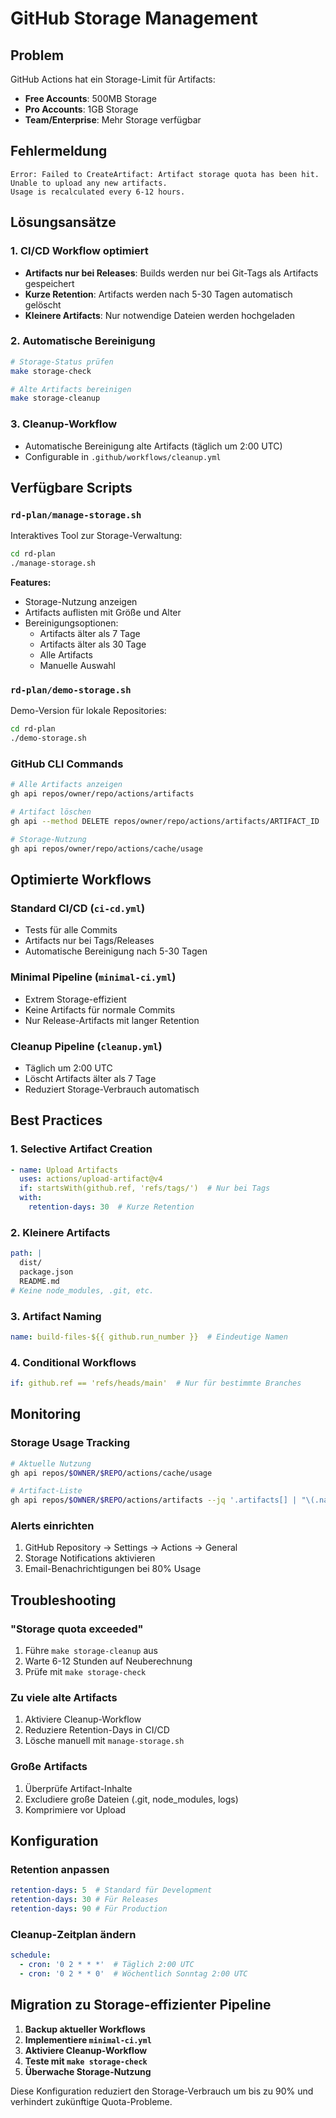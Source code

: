 # GitHub Storage Management

## Problem
GitHub Actions hat ein Storage-Limit für Artifacts:
- **Free Accounts**: 500MB Storage
- **Pro Accounts**: 1GB Storage
- **Team/Enterprise**: Mehr Storage verfügbar

## Fehlermeldung
```
Error: Failed to CreateArtifact: Artifact storage quota has been hit. 
Unable to upload any new artifacts. 
Usage is recalculated every 6-12 hours.
```

## Lösungsansätze

### 1. CI/CD Workflow optimiert
- **Artifacts nur bei Releases**: Builds werden nur bei Git-Tags als Artifacts gespeichert
- **Kurze Retention**: Artifacts werden nach 5-30 Tagen automatisch gelöscht
- **Kleinere Artifacts**: Nur notwendige Dateien werden hochgeladen

### 2. Automatische Bereinigung
```bash
# Storage-Status prüfen
make storage-check

# Alte Artifacts bereinigen
make storage-cleanup
```

### 3. Cleanup-Workflow
- Automatische Bereinigung alte Artifacts (täglich um 2:00 UTC)
- Configurable in `.github/workflows/cleanup.yml`

## Verfügbare Scripts

### `rd-plan/manage-storage.sh`
Interaktives Tool zur Storage-Verwaltung:
```bash
cd rd-plan
./manage-storage.sh
```

**Features:**
- Storage-Nutzung anzeigen
- Artifacts auflisten mit Größe und Alter
- Bereinigungsoptionen:
  - Artifacts älter als 7 Tage
  - Artifacts älter als 30 Tage
  - Alle Artifacts
  - Manuelle Auswahl

### `rd-plan/demo-storage.sh`
Demo-Version für lokale Repositories:
```bash
cd rd-plan
./demo-storage.sh
```

### GitHub CLI Commands
```bash
# Alle Artifacts anzeigen
gh api repos/owner/repo/actions/artifacts

# Artifact löschen
gh api --method DELETE repos/owner/repo/actions/artifacts/ARTIFACT_ID

# Storage-Nutzung
gh api repos/owner/repo/actions/cache/usage
```

## Optimierte Workflows

### Standard CI/CD (`ci-cd.yml`)
- Tests für alle Commits
- Artifacts nur bei Tags/Releases
- Automatische Bereinigung nach 5-30 Tagen

### Minimal Pipeline (`minimal-ci.yml`)
- Extrem Storage-effizient
- Keine Artifacts für normale Commits
- Nur Release-Artifacts mit langer Retention

### Cleanup Pipeline (`cleanup.yml`)
- Täglich um 2:00 UTC
- Löscht Artifacts älter als 7 Tage
- Reduziert Storage-Verbrauch automatisch

## Best Practices

### 1. Selective Artifact Creation
```yaml
- name: Upload Artifacts
  uses: actions/upload-artifact@v4
  if: startsWith(github.ref, 'refs/tags/')  # Nur bei Tags
  with:
    retention-days: 30  # Kurze Retention
```

### 2. Kleinere Artifacts
```yaml
path: |
  dist/
  package.json
  README.md
# Keine node_modules, .git, etc.
```

### 3. Artifact Naming
```yaml
name: build-files-${{ github.run_number }}  # Eindeutige Namen
```

### 4. Conditional Workflows
```yaml
if: github.ref == 'refs/heads/main'  # Nur für bestimmte Branches
```

## Monitoring

### Storage Usage Tracking
```bash
# Aktuelle Nutzung
gh api repos/$OWNER/$REPO/actions/cache/usage

# Artifact-Liste
gh api repos/$OWNER/$REPO/actions/artifacts --jq '.artifacts[] | "\(.name) \(.size_in_bytes) \(.created_at)"'
```

### Alerts einrichten
1. GitHub Repository → Settings → Actions → General
2. Storage Notifications aktivieren
3. Email-Benachrichtigungen bei 80% Usage

## Troubleshooting

### "Storage quota exceeded"
1. Führe `make storage-cleanup` aus
2. Warte 6-12 Stunden auf Neuberechnung
3. Prüfe mit `make storage-check`

### Zu viele alte Artifacts
1. Aktiviere Cleanup-Workflow
2. Reduziere Retention-Days in CI/CD
3. Lösche manuell mit `manage-storage.sh`

### Große Artifacts
1. Überprüfe Artifact-Inhalte
2. Excludiere große Dateien (.git, node_modules, logs)
3. Komprimiere vor Upload

## Konfiguration

### Retention anpassen
```yaml
retention-days: 5  # Standard für Development
retention-days: 30 # Für Releases
retention-days: 90 # Für Production
```

### Cleanup-Zeitplan ändern
```yaml
schedule:
  - cron: '0 2 * * *'  # Täglich 2:00 UTC
  - cron: '0 2 * * 0'  # Wöchentlich Sonntag 2:00 UTC
```

## Migration zu Storage-effizienter Pipeline

1. **Backup aktueller Workflows**
2. **Implementiere `minimal-ci.yml`**
3. **Aktiviere Cleanup-Workflow**
4. **Teste mit `make storage-check`**
5. **Überwache Storage-Nutzung**

Diese Konfiguration reduziert den Storage-Verbrauch um bis zu 90% und verhindert zukünftige Quota-Probleme.